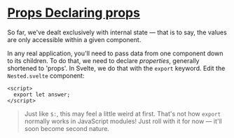 # [Props  Declaring props](https://svelte.dev/tutorial/declaring-props)

So far, we've dealt exclusively with internal state — that is to say, the values are only accessible within a given component.

In any real application, you'll need to pass data from one component down to its children. To do that, we need to declare _properties_, generally shortened to 'props'. In Svelte, we do that with the `export` keyword. Edit the `Nested.svelte` component:

```svelte
<script>
  export let answer;
</script>
```

> Just like `$:`, this may feel a little weird at first. That's not how `export` normally works in JavaScript modules! Just roll with it for now — it'll soon become second nature.